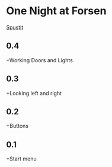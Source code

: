 # One Night at Forsen
[Spustit](https://mcbeefyvevo.github.io/fnafko/)

<h2>0.4</h2>
<p>+Working Doors and Lights</p>

<h2>0.3</h2>
<p>+Looking left and right</p>

<h2>0.2</h2>
<p>+Buttons</p>

<h2>0.1</h2>
<p>+Start menu</p>


